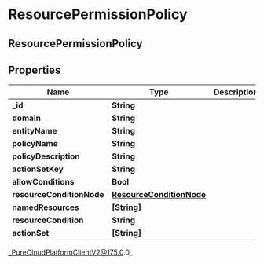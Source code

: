 # ResourcePermissionPolicy

## ResourcePermissionPolicy

## Properties

|Name | Type | Description | Notes|
|------------ | ------------- | ------------- | -------------|
| **_id** | **String** |  | [optional] |
| **domain** | **String** |  | [optional] |
| **entityName** | **String** |  | [optional] |
| **policyName** | **String** |  | [optional] |
| **policyDescription** | **String** |  | [optional] |
| **actionSetKey** | **String** |  | [optional] |
| **allowConditions** | **Bool** |  | [optional] |
| **resourceConditionNode** | [**ResourceConditionNode**](ResourceConditionNode) |  | [optional] |
| **namedResources** | **[String]** |  | [optional] |
| **resourceCondition** | **String** |  | [optional] |
| **actionSet** | **[String]** |  | [optional] |



_PureCloudPlatformClientV2@175.0.0_
